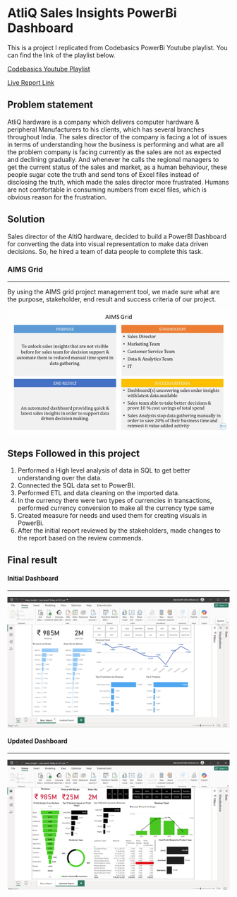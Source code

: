 # AtliQ Sales Insights PowerBi Dashboard

This is a project I replicated from Codebasics PowerBi Youtube playlist. You can find the link of the playlist below.

[Codebasics Youtube Playlist](https://youtube.com/playlist?list=PLeo1K3hjS3uva8pk1FI3iK9kCOKQdz1I9)

[Live Report Link](https://shorturl.at/yvfq6)

## Problem statement

AtliQ hardware is a company which delivers computer hardware & peripheral 
Manufacturers to his clients, which has several branches throughout India. The sales director of the company is facing a lot of
issues in terms of understanding how the business is performing and what are all the problem company is
facing currently as the sales are not as expected and declining gradually. And whenever he calls the regional managers
to get the current status of the sales and market, as a human behaviour, these people 
sugar cote the truth and send tons of Excel files instead of disclosing the truth, which made the sales director more frustrated.
Humans are not comfortable in consuming numbers from excel files, which is obvious reason for the frustration.

## Solution 

Sales director of the AltiQ hardware, decided to build a PowerBI Dashboard for converting the data into 
visual representation to make data driven decisions. So, he hired a team of data people to complete this task.


### AIMS Grid

---
By using the AIMS grid project management tool, we made sure what are the purpose, stakeholder, end result 
and success criteria  of our project.

<img src="https://github.com/Naveen-S6/AtliQ_Sales_Insigths_PowerBi/blob/main/DATASET/AIMS.jpg" width="550" class="center">

## Steps Followed in this project

1. Performed a High level analysis of data in SQL to get better understanding over the data.
2. Connected the SQL data set to PowerBI.
3. Performed ETL and data cleaning on the imported data.
4. In the currency there were two types of currencies in transactions, performed currency conversion to make all the currency type same
5. Created measure for needs and used them for creating visuals in PowerBi.
6. After the initial report reviewed by the stakeholders, made changes to the report based on the review commends.

## Final result 

#### Initial Dashboard

---
<img src="https://github.com/Duraiprasanth25/bi-dashboards/blob/main/Sales%20Insights/Initial_report.png" width="550" class="center">

#### Updated Dashboard

---
<img src="https://github.com/Duraiprasanth25/bi-dashboards/blob/main/Sales%20Insights/Updated_report.png" width="550" class="center">




